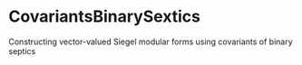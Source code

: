 # CovariantsBinarySextics
Constructing vector-valued Siegel modular forms using covariants of binary septics
